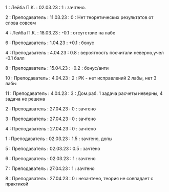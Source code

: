 1 : Лейба П.К. : 02.03.23 : 1 : зачтено.

2 : Преподаватель : 11.03.23 : 0 : Нет теоретических результатов от слова совсем

4 : Лейба П.К. : 18.03.23 : -0.1 : отсутствие на лабе

6 : Преподаватель : 1.04.23 : +0.1 : бонус

4 : Преподаватель : 4.04.23 : 0.8 : вероятность посчитали неверно,учел -0.1 балл

8 : Преподаватель : 15.04.23 : -0.2 : бонус/анти

10 : Преподаватель : 4.04.23 : 2 : РК - нет исправлений 2 лабы, нет 3 лабы

11 : Преподаватель : 4.04.23 : 3 : Дом.раб. 1 задача расчеты неверны, 4 задача не решена

2 : Преподаватель : 27.04.23 : 0 : зачтено

3 : Преподаватель : 27.04.23 : 0 : зачтено

4 : Преподаватель : 27.04.23 : 0 : зачтено

1 : Преподаватель : 02.03.23 : 1.5 : зачтено, допы

5 : Преподаватель : 02.03.23 : 0.5 : зачтено

6 : Преподаватель : 02.03.23 : 1 : зачтено

7 : Преподаватель : 27.04.23 : 1 : зачтено

8 : Преподаватель : 27.04.23 : 0 : незачтено, теория не совпадает с практикой
